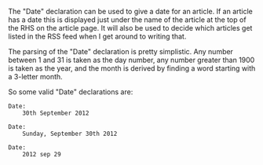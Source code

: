 The "Date" declaration can be used to give a date for an article.  If an article
has a date this is displayed just under the name of the article at the top of
the RHS on the article page.  It will also be used to decide which articles
get listed in the RSS feed when I get around to writing that.

The parsing of the "Date" declaration is pretty simplistic. Any number between 1 and
31 is taken as the day number, any number greater than 1900 is taken as the year,
and the month is derived by finding a word starting with a 3-letter month.

So some valid "Date" declarations are:

~~~
Date:
	30th September 2012
	
Date:
	Sunday, September 30th 2012
	
Date:
	2012 sep 29
~~~
